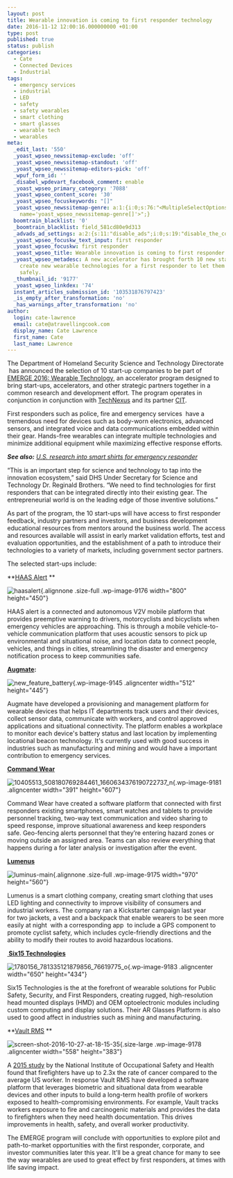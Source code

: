 ```yaml
---
layout: post
title: Wearable innovation is coming to first responder technology
date: 2016-11-12 12:00:16.000000000 +01:00
type: post
published: true
status: publish
categories:
  - Cate
  - Connected Devices
  - Industrial
tags:
  - emergency services
  - industrial
  - LED
  - safety
  - safety wearables
  - smart clothing
  - smart glasses
  - wearable tech
  - wearables
meta:
  _edit_last: '550'
  _yoast_wpseo_newssitemap-exclude: 'off'
  _yoast_wpseo_newssitemap-standout: 'off'
  _yoast_wpseo_newssitemap-editors-pick: 'off'
  _wpuf_form_id: ''
  _disabel_wpdevart_facebook_comment: enable
  _yoast_wpseo_primary_category: '7088'
  _yoast_wpseo_content_score: '30'
  _yoast_wpseo_focuskeywords: "[]"
  _yoast_wpseo_newssitemap-genre: a:1:{i:0;s:76:"<MultipleSelectOptions {} for select
    name='yoast_wpseo_newssitemap-genre[]'>";}
  boomtrain_blacklist: '0'
  _boomtrain_blacklist: field_581cd80e9d313
  _advads_ad_settings: a:2:{s:11:"disable_ads";i:0;s:19:"disable_the_content";i:0;}
  _yoast_wpseo_focuskw_text_input: first responder
  _yoast_wpseo_focuskw: first responder
  _yoast_wpseo_title: Wearable innovation is coming to first responder technology
  _yoast_wpseo_metadesc: A new accelerator has brought forth 10 new startups to to
    create new wearable technologies for a first responder to let them operate more
    safely.
  _thumbnail_id: '9177'
  _yoast_wpseo_linkdex: '74'
  instant_articles_submission_id: '103531876797423'
  _is_empty_after_transformation: 'no'
  _has_warnings_after_transformation: 'no'
author:
  login: cate-lawrence
  email: cate@atravellingcook.com
  display_name: Cate Lawrence
  first_name: Cate
  last_name: Lawrence
---
```

The Department of Homeland Security Science and Technology Directorate
 has announced the selection of 10 start-up companies to be part of
[EMERGE 2016: Wearable
Technology](https://www.dhs.gov/science-and-technology/accelerator), an
accelerator program designed to bring start-ups, accelerators, and other
strategic partners together in a common research and development effort.
The program operates in conjunction in conjunction
with [TechNexus](http://technexus.com/) and its partner
[CIT](http://www.cit.org/).

First responders such as police, fire and emergency services  have a
tremendous need for devices such as body-worn electronics, advanced
sensors, and integrated voice and data communications embedded within
their gear. Hands-free wearables can integrate multiple technologies and
minimize additional equipment while maximizing effective response
efforts.

***See also:** [U.S. research into smart shirts for emergency
responder](http://U.S.%20backs%20research%20into%20smart%20shirts%20for%20emergency%20responders)*

“This is an important step for science and technology to tap into the
innovation ecosystem,” said DHS Under Secretary for Science and
Technology Dr. Reginald Brothers. “We need to find technologies for
first responders that can be integrated directly into their existing
gear. The entrepreneurial world is on the leading edge of those
inventive solutions.”

As part of the program, the 10 start-ups will have access to first
responder feedback, industry partners and investors, and business
development educational resources from mentors around the business
world. The access and resources available will assist in early market
validation efforts, test and evaluation opportunities, and the
establishment of a path to introduce their technologies to a variety of
markets, including government sector partners.

The selected start-ups include:

**[HAAS Alert](http://www.haasalert.com/) **

![haasalert](rw-import/HAASAlert.jpg){.alignnone
.size-full .wp-image-9176 width="800" height="450"}

HAAS alert is a connected and autonomous V2V mobile platform that
provides preemptive warning to drivers, motorcyclists and
bicyclists when emergency vehicles are approaching. This is through a
mobile vehicle-to-vehicle communication platform that uses acoustic
sensors to pick up environmental and situational noise, and location
data to connect people, vehicles, and things in cities, streamlining the
disaster and emergency notification process to keep communities safe.

**[Augmate](http://www.augmate.com/):**

![new\_feature\_battery](rw-import/new_feature_battery.png){.wp-image-9145
.aligncenter width="512" height="445"}

Augmate have developed a provisioning and management platform for
wearable devices that helps IT departments track users and their
devices, collect sensor data, communicate with workers, and control
approved applications and situational connectivity. The platform enables
a workplace to monitor each device's battery status and last location by
implementing locational beacon technology. It's currently used with good
success in industries such as manufacturing and mining and would have a
important contribution to emergency services.

[**Command Wear**](http://www.commandwear.com/)

![10405513\_508180769284461\_1660634376190722737\_n](rw-import/10405513_508180769284461_1660634376190722737_n.jpg){.wp-image-9181
.aligncenter width="391" height="607"}

Command Wear have created a software platform that connected with first
responders existing smartphones, smart watches and tablets to provide 
personnel tracking, two-way text communication and video sharing to
speed response, improve situational awareness and keep responders
safe. Geo-fencing alerts personnel that they’re entering hazard zones or
moving outside an assigned area. Teams can also review everything that
happens during a for later analysis or investigation after the event.

[**Lumenus**](http://www.lumenus.com/)

![luminus-main](rw-import/luminus-main.jpg){.alignnone
.size-full .wp-image-9175 width="970" height="560"}

Lumenus is a smart clothing company, creating smart clothing that uses
LED lighting and connectivity to improve visibility of consumers and
industrial workers. The company ran a Kickstarter campaign last year
for two jackets, a vest and a backpack that enable wearers to be seen
more easily at night  with a corresponding app  to include a GPS
component to promote cyclist safety, which includes cycle-friendly
directions and the ability to modify their routes to avoid hazardous
locations.

**[ Six15 Technologies](http://www.six-15.com/)**

![1780156\_781335121879856\_76619775\_o](rw-import/1780156_781335121879856_76619775_o-1024x683.jpg){.wp-image-9183
.aligncenter width="650" height="434"}

Six15 Technologies is the at the forefront of wearable solutions for
Public Safety, Security, and First Responders, creating rugged,
high-resolution head mounted displays (HMD) and OEM optoelectronic
modules including custom computing and display solutions. Their AR
Glasses Platform is also used to good affect in industries such as
mining and manufacturing.

**[Vault RMS](https://www.vaultexposuretracker.com/) **

![screen-shot-2016-10-27-at-18-15-35](rw-import/Screen-Shot-2016-10-27-at-18.15.35.jpg){.size-large
.wp-image-9178 .aligncenter width="558" height="383"}

A [2015
study](http://www.cdc.gov/niosh/firefighters/ffcancerstudy.html) by the
National Institute of Occupational Safety and Health found that
firefighters have up to 2.3x the rate of cancer compared to the average
US worker. In response Vault RMS have developed a software platform that
leverages biometric and situational data from wearable devices and other
inputs to build a long-term health profile of workers exposed to
health-compromising environments. For example, Vault tracks workers
exposure to fire and carcinogenic materials and provides the data to
firefighters when they need health documentation. This drives
improvements in health, safety, and overall worker productivity.

The EMERGE program will conclude with opportunities to explore pilot and
path-to-market opportunities with the first responder, corporate, and
investor communities later this year. It'll be a great chance for many
to see the way wearables are used to great effect by first responders,
at times with life saving impact.
